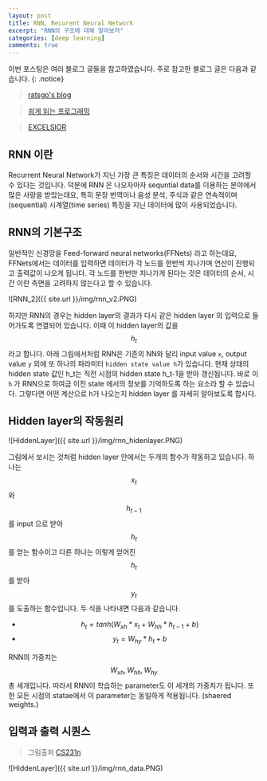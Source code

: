 ```yaml
---
layout: post
title: RNN, Recurent Neural Network
excerpt: "RNN의 구조에 대해 알아보자"
categories: [deep learning]
comments: true
---
```


이번 포스팅은 여러 블로그 글들을 참고하였습니다. 주로 참고한 블로그 글은 다음과 같습니다.
{: .notice}

 > [ratsgo's blog](https://ratsgo.github.io/natural%20language%20processing/2017/03/09/rnnlstm/)
 
 > [쉽게 읽는 프로그래밍](https://m.blog.naver.com/PostView.nhn?blogId=magnking&logNo=221311273459&proxyReferer=https%3A%2F%2Fwww.google.com%2F)
 
 > [ EXCELSIOR ](https://excelsior-cjh.tistory.com/183?category=940400)


## RNN 이란

Recurrent Neural Network가 지닌 가장 큰 특징은 데이터의 순서와 시간을 고려할 수 있다는 것입니다. 덕분에 RNN 은 나오자마자 sequntial data를 이용하는 분야에서 많은 사랑을 받았는데요, 특히 문장 번역이나 음성 분석, 주식과 같은 연속적이며(sequential) 시계열(time series) 특징을 지닌 데이터에 많이 사용되었습니다. 

## RNN의 기본구조

일반적인 신경망을 Feed-forward neural networks(FFNets) 라고 하는데요, FFNets에서는 데이터를 입력하면 데이터가 각 노드를 한번씩 지나가며 연산이 진행되고 출력값이 나오게 됩니다. 각 노드를 한번만 지나가게 된다는 것은 데이터의 순서, 시간 이란 측면을 고려하지 않는다고 할 수 있습니다. 

![RNN_2]({{ site.url }}/img/rnn_v2.PNG)

하지만 RNN의 경우는 hidden layer의 결과가 다시 같은 hidden layer 의 입력으로 들어가도록 연결되어 있습니다. 이때 이 hidden layer의 값을 $$h_t$$ 라고 합니다. 아래 그림에서처럼 RNN은 기존의 NN와 달리 input value `x`, output value `y` 외에 또 하나의 파라미터 ``hidden state value h``가 있습니다. 현재 상태의 hidden state 값인 h_t는 직전 시점의 hidden state h_t-1을 받아 갱신됩니다. 바로 이 ``h`` 가 RNN으로 하여금 이전 state 에서의 정보를 기억하도록 하는 요소라 할 수 있습니다. 그렇다면 어떤 계산으로 h가 나오는지 hidden layer 를 자세히 알아보도록 합시다.


## Hidden layer의 작동원리

![HiddenLayer]({{ site.url }}/img/rnn_hidenlayer.PNG)

그림에서 보시는 것처럼 hidden layer 안에서는 두개의 함수가 작동하고 있습니다. 하나는 $$x_t$$ 와 $$h_{t-1}$$ 를 input 으로 받아 $$h_t$$ 를 얻는 함수이고 다른 하나는 이렇게 얻어진 $$h_t$$를 받아 $$y_t$$를 도출하는 함수입니다. 두 식을 나타내면 다음과 같습니다.
* $$h_{t} = tanh( W_{xh} * x_{t} + W_{hh} * h_{t-1} + b )$$ 
* $$y_{t} = W_{hy} * h_{t} + b$$

RNN의 가중치는 $$W_{xh}, W_{hh}, W_{hy}$$ 총 세개입니다. 따라서 RNN이 학습하는 parameter도 이 세개의 가중치가 됩니다. 또한 모든 시점의 statae에서 이 parameter는 동일하게 적용됩니다. (shaered weights.)

## 입력과 출력 시퀀스

> 그림출처 [CS231n](http://cs231n.stanford.edu/2017/syllabus.html)

![HiddenLayer]({{ site.url }}/img/rnn_data.PNG)
